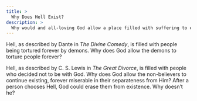 ```yaml
---
title: >
  Why Does Hell Exist?
description: >
  Why would and all-loving God allow a place filled with suffering to exist?
---
```

Hell, as described by Dante in *The Divine Comedy*, is filled with people being tortured forever by demons.  Why does God allow the demons to torture people forever?

Hell, as described by C. S. Lewis in *The Great Divorce*, is filled with people who decided not to be with God.  Why does God allow the non-believers to continue existing, forever miserable in their separateness from Him?   After a person chooses Hell, God could erase them from existence.  Why doesn’t he?
